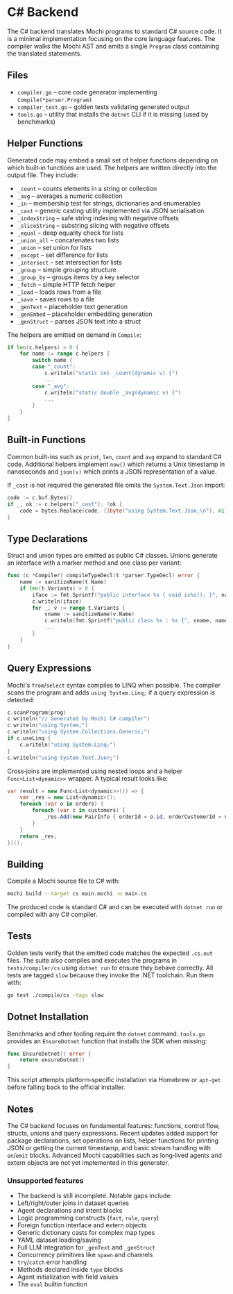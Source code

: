 # C# Backend

The C# backend translates Mochi programs to standard C# source code. It is a minimal implementation focusing on the core language features. The compiler walks the Mochi AST and emits a single `Program` class containing the translated statements.

## Files

- `compiler.go` – core code generator implementing `Compile(*parser.Program)`
- `compiler_test.go` – golden tests validating generated output
- `tools.go` – utility that installs the `dotnet` CLI if it is missing (used by benchmarks)

## Helper Functions

Generated code may embed a small set of helper functions depending on which built‑in functions are used. The helpers are written directly into the output file. They include:

- `_count` – counts elements in a string or collection
- `_avg` – averages a numeric collection
- `_in` – membership test for strings, dictionaries and enumerables
- `_cast` – generic casting utility implemented via JSON serialisation
- `_indexString` – safe string indexing with negative offsets
- `_sliceString` – substring slicing with negative offsets
- `_equal` – deep equality check for lists
- `_union_all` – concatenates two lists
- `_union` – set union for lists
- `_except` – set difference for lists
- `_intersect` – set intersection for lists
- `_group` – simple grouping structure
- `_group_by` – groups items by a key selector
- `_fetch` – simple HTTP fetch helper
- `_load` – loads rows from a file
- `_save` – saves rows to a file
- `_genText` – placeholder text generation
- `_genEmbed` – placeholder embedding generation
- `_genStruct` – parses JSON text into a struct

The helpers are emitted on demand in `Compile`:

```go
if len(c.helpers) > 0 {
    for name := range c.helpers {
        switch name {
        case "_count":
            c.writeln("static int _count(dynamic v) {")
            ...
        case "_avg":
            c.writeln("static double _avg(dynamic v) {")
            ...
        }
    }
}
```

## Built-in Functions

Common built-ins such as `print`, `len`, `count` and `avg` expand to standard C#
code.  Additional helpers implement `now()` which returns a Unix timestamp in
nanoseconds and `json(v)` which prints a JSON representation of a value.

If `_cast` is not required the generated file omits the `System.Text.Json` import:

```go
code := c.buf.Bytes()
if _, ok := c.helpers["_cast"]; !ok {
    code = bytes.Replace(code, []byte("using System.Text.Json;\n"), nil, 1)
}
```

## Type Declarations

Struct and union types are emitted as public C# classes. Unions generate an interface with a marker method and one class per variant:

```go
func (c *Compiler) compileTypeDecl(t *parser.TypeDecl) error {
    name := sanitizeName(t.Name)
    if len(t.Variants) > 0 {
        iface := fmt.Sprintf("public interface %s { void is%s(); }", name, name)
        c.writeln(iface)
        for _, v := range t.Variants {
            vname := sanitizeName(v.Name)
            c.writeln(fmt.Sprintf("public class %s : %s {", vname, name))
            ...
        }
    }
}
```

## Query Expressions

Mochi's `from`/`select` syntax compiles to LINQ when possible. The compiler scans the program and adds `using System.Linq;` if a query expression is detected:

```go
c.scanProgram(prog)
c.writeln("// Generated by Mochi C# compiler")
c.writeln("using System;")
c.writeln("using System.Collections.Generic;")
if c.useLinq {
    c.writeln("using System.Linq;")
}
c.writeln("using System.Text.Json;")
```

Cross‑joins are implemented using nested loops and a helper `Func<List<dynamic>>` wrapper. A typical result looks like:

```csharp
var result = new Func<List<dynamic>>(() => {
    var _res = new List<dynamic>();
    foreach (var o in orders) {
        foreach (var c in customers) {
            _res.Add(new PairInfo { orderId = o.id, orderCustomerId = o.customerId, pairedCustomerName = c.name, orderTotal = o.total });
        }
    }
    return _res;
})();
```

## Building

Compile a Mochi source file to C# with:

```bash
mochi build --target cs main.mochi -o main.cs
```

The produced code is standard C# and can be executed with `dotnet run` or compiled with any C# compiler.

## Tests

Golden tests verify that the emitted code matches the expected `.cs.out` files. The suite also compiles and executes the programs in `tests/compiler/cs` using `dotnet run` to ensure they behave correctly. All tests are tagged `slow` because they invoke the .NET toolchain. Run them with:

```bash
go test ./compile/cs -tags slow
```

## Dotnet Installation

Benchmarks and other tooling require the `dotnet` command. `tools.go` provides an `EnsureDotnet` function that installs the SDK when missing:

```go
func EnsureDotnet() error {
    return ensureDotnet()
}
```

This script attempts platform‑specific installation via Homebrew or `apt-get` before falling back to the official installer.

## Notes

The C# backend focuses on fundamental features: functions, control flow, structs, unions and query expressions. Recent updates added support for package declarations, set operations on lists, helper functions for printing JSON or getting the current timestamp, and basic stream handling with `on`/`emit` blocks. Advanced Mochi capabilities such as long‑lived agents and extern objects are not yet implemented in this generator.

### Unsupported features

- The backend is still incomplete. Notable gaps include:
- Left/right/outer joins in dataset queries
- Agent declarations and intent blocks
- Logic programming constructs (`fact`, `rule`, `query`)
- Foreign function interface and extern objects
- Generic dictionary casts for complex map types
- YAML dataset loading/saving
- Full LLM integration for `_genText` and `_genStruct`
- Concurrency primitives like `spawn` and channels
- `try`/`catch` error handling
- Methods declared inside `type` blocks
- Agent initialization with field values
- The `eval` builtin function
